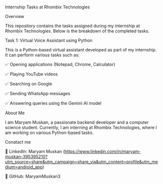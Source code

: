 Internship Tasks at Rhombix Technologies

Overview

This repository contains the tasks assigned during my internship at Rhombix Technologies. Below is the breakdown of the completed tasks.

Task 1: Virtual Voice Assistant using Python

This is a Python-based virtual assistant developed as part of my internship. It can perform various tasks such as:

✅ Opening applications (Notepad, Chrome, Calculator)

✅ Playing YouTube videos

✅ Searching on Google

✅ Sending WhatsApp messages

✅ Answering queries using the Gemini AI model


About Me

I am Maryam Muskan, a passionate backend developer and a computer science student. Currently, I am interning at Rhombix Technologies, where I am working on various Python-based tasks.

Conatact me

🔗 LinkedIn: Maryam Muskan (https://www.linkedin.com/in/maryam-muskan-395395210?utm_source=share&utm_campaign=share_via&utm_content=profile&utm_medium=android_app)

🔗 GitHub: MaryamMuskan3
